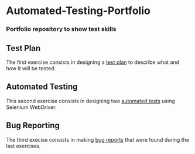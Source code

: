 # Automated-Testing-Portfolio
### Portfolio repository to show test skills

## Test Plan

The first exercise consists in designing a [test plan](https://github.com/matheus-roma/Automated-Testing-Portfolio/tree/main/Test%20Plan) to describe what and how it will be tested.

## Automated Testing

This second exercise consists in designing two [automated tests](https://github.com/matheus-roma/Automated-Testing-Portfolio/tree/main/testAutomation) using Selenium WebDriver.

## Bug Reporting

The third execise consists in making [bug reports](https://github.com/matheus-roma/Automated-Testing-Portfolio/tree/main/Bug%20Reports) that were found during the last exercises.